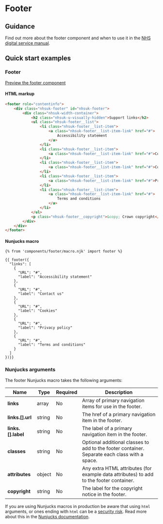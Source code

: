 # Footer

## Guidance

Find out more about the footer component and when to use it in the [NHS digital service manual](https://service-manual.nhs.uk/design-system/components/footer).

## Quick start examples

### Footer

[Preview the footer component](https://nhsuk.github.io/nhsuk-frontend/components/footer/index.html)

#### HTML markup

```html
<footer role="contentinfo">
	<div class="nhsuk-footer" id="nhsuk-footer">
		<div class="nhsuk-width-container">
			<h2 class="nhsuk-u-visually-hidden">Support links</h2>
			<ul class="nhsuk-footer__list">
				<li class="nhsuk-footer__list-item">
					<a class="nhsuk-footer__list-item-link" href="#">
						Accessibility statement
					</a>
				</li>
				<li class="nhsuk-footer__list-item">
					<a class="nhsuk-footer__list-item-link" href="#">Contact us</a>
				</li>
				<li class="nhsuk-footer__list-item">
					<a class="nhsuk-footer__list-item-link" href="#">Cookies</a>
				</li>
				<li class="nhsuk-footer__list-item">
					<a class="nhsuk-footer__list-item-link" href="#">Privacy policy</a>
				</li>
				<li class="nhsuk-footer__list-item">
					<a class="nhsuk-footer__list-item-link" href="#">
						Terms and conditions
					</a>
				</li>
			</ul>
			<p class="nhsuk-footer__copyright">&copy; Crown copyright</p>
		</div>
	</div>
</footer>
```

#### Nunjucks macro

```
{% from 'components/footer/macro.njk' import footer %}

{{ footer({
  "links": [
    {
      "URL": "#",
      "label": "Accessibility statement"
    },
    {
      "URL": "#",
      "label": "Contact us"
    },
    {
      "URL": "#",
      "label": "Cookies"
    },
    {
      "URL": "#",
      "label": "Privacy policy"
    },
    {
      "URL": "#",
      "label": "Terms and conditions"
    }
  ]
})}}
```

### Nunjucks arguments

The footer Nunjucks macro takes the following arguments:

| Name               | Type   | Required | Description                                                                                   |
| ------------------ | ------ | -------- | --------------------------------------------------------------------------------------------- |
| **links**          | array  | No       | Array of primary navigation items for use in the footer.                                      |
| **links.[].url**   | string | No       | The href of a primary navigation item in the footer.                                          |
| **links.[].label** | string | No       | The label of a primary navigation item in the footer.                                         |
| **classes**        | string | No       | Optional additional classes to add to the footer container. Separate each class with a space. |
| **attributes**     | object | No       | Any extra HTML attributes (for example data attributes) to add to the footer container.       |
| **copyright**      | string | No       | The label for the copyright notice in the footer.                                             |

If you are using Nunjucks macros in production be aware that using `html` arguments, or ones ending with `html` can be a [security risk](https://developer.mozilla.org/en-US/docs/Glossary/Cross-site_scripting). Read more about this in the [Nunjucks documentation](https://mozilla.github.io/nunjucks/api.html#user-defined-templates-warning).
